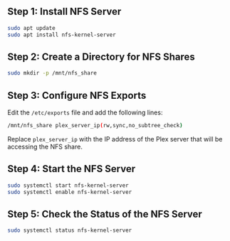## Step 1: Install NFS Server

```bash
sudo apt update
sudo apt install nfs-kernel-server
```

## Step 2: Create a Directory for NFS Shares

```bash
sudo mkdir -p /mnt/nfs_share
```

## Step 3: Configure NFS Exports

Edit the `/etc/exports` file and add the following lines:

```bash
/mnt/nfs_share plex_server_ip(rw,sync,no_subtree_check)
```

Replace `plex_server_ip` with the IP address of the Plex server that will be accessing the NFS share.

## Step 4: Start the NFS Server

```bash
sudo systemctl start nfs-kernel-server
sudo systemctl enable nfs-kernel-server
```

## Step 5: Check the Status of the NFS Server

```bash
sudo systemctl status nfs-kernel-server
```
